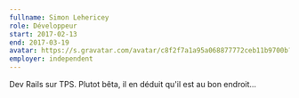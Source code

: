 ```yaml
---
fullname: Simon Lehericey
role: Développeur
start: 2017-02-13
end: 2017-03-19 
avatar: https://s.gravatar.com/avatar/c8f2f7a1a95a068877772ceb11b9700b?s=512
employer: independent
---
```


Dev Rails sur TPS. Plutot bêta, il en déduit qu'il est au bon endroit...
